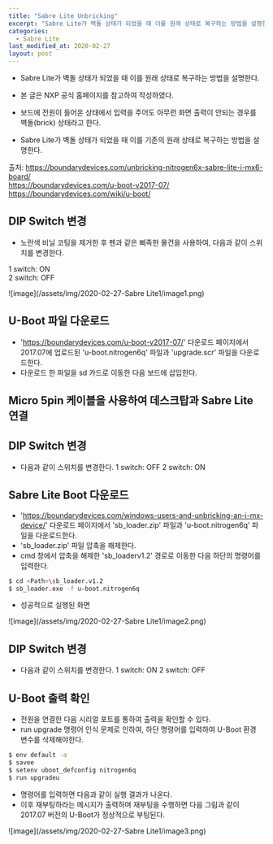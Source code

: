 ```yaml
---
title: "Sabre Lite Unbricking"
excerpt: "Sabre Lite가 벽돌 상태가 되었을 때 이를 원래 상태로 복구하는 방법을 설명한다."
categories:
  - Sabre Lite
last_modified_at: 2020-02-27
layout: post
---
```

- Sabre Lite가 벽돌 상태가 되었을 때 이를 원래 상태로 복구하는 방법을 설명한다.

- 본 글은 NXP 공식 홈페이지를 참고하여 작성하였다.
- 보드에 전원이 들어온 상태에서 입력을 주어도 아무런 화면 출력이 안되는 경우를 벽돌(brick) 상태라고 한다.
- Sabre Lite가 벽돌 상태가 되었을 때 이를 기존의 원래 상태로 복구하는 방법을 설명한다.

출처: <https://boundarydevices.com/unbricking-nitrogen6x-sabre-lite-i-mx6-board/><br>
<https://boundarydevices.com/u-boot-v2017-07/><br>
<https://boundarydevices.com/wiki/u-boot/>



## DIP Switch 변경
- 노란색 비닐 코팅을 제거한 후 펜과 같은 삐족한 물건을 사용하여, 다음과 같이 스위치를 변경한다.

1 switch: ON<br>
2 switch: OFF

![image](/assets/img/2020-02-27-Sabre Lite1/image1.png)



## U-Boot 파일 다운로드
- '<https://boundarydevices.com/u-boot-v2017-07/>' 다운로드 페이지에서 2017.07에 업로드된  'u-boot.nitrogen6q' 파일과 'upgrade.scr' 파일을 다운로드한다.
- 다운로드 한 파일을 sd 카드로 이동한 다음 보드에 삽입한다.



## Micro 5pin 케이블을 사용하여 데스크탑과 Sabre Lite 연결



## DIP Switch 변경
- 다음과 같이 스위치를 변경한다.
1 switch: OFF
2 switch: ON



## Sabre Lite Boot 다운로드
- '<https://boundarydevices.com/windows-users-and-unbricking-an-i-mx-device/>' 다운로드 페이지에서 'sb_loader.zip' 파일과 'u-boot.nitrogen6q' 파일을 다운로드한다.
- 'sb_loader.zip' 파일 압축을 해제한다.
- cmd 창에서 압축을 해제한 'sb_loaderv1.2' 경로로 이동한 다음 하단의 명령어를 입력한다.

```bash
$ cd <Path>\sb_loader.v1.2
$ sb_loader.exe -f u-boot.nitrogen6q
```

- 성공적으로 실행된 화면

![image](/assets/img/2020-02-27-Sabre Lite1/image2.png)



## DIP Switch 변경
- 다음과 같이 스위치를 변경한다.
1 switch: ON
2 switch: OFF



## U-Boot 출력 확인
- 전원을 연결한 다음 시리얼 포트를 통하여 출력을 확인할 수 있다.
- run upgrade 명령어 인식 문제로 인하여, 하단 명령어를 입력하여 U-Boot 환경 변수를 삭제해야한다.

```bash
$ env default -a
$ savee
$ setenv uboot_defconfig nitrogen6q
$ run upgradeu
```

- 명령어를 입력하면 다음과 같이 실행 결과가 나온다.
- 이후 재부팅하라는 메시지가 출력하며 재부팅을 수행하면 다음 그림과 같이 2017.07 버전의 U-Boot가 정상적으로 부팅된다.

![image](/assets/img/2020-02-27-Sabre Lite1/image3.png)
